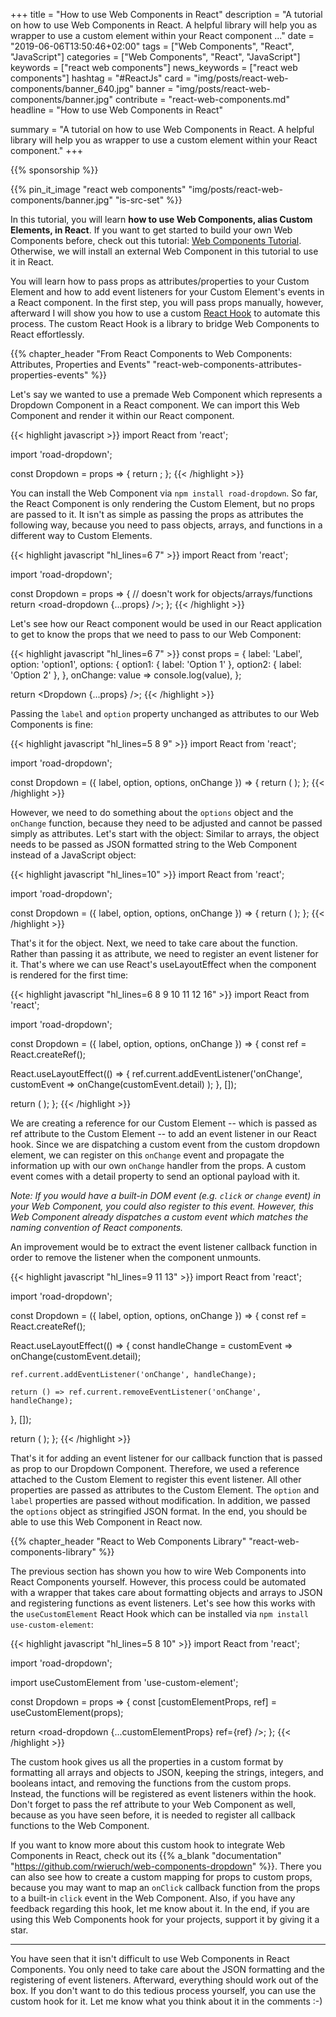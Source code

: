 +++
title = "How to use Web Components in React"
description = "A tutorial on how to use Web Components in React. A helpful library will help you as wrapper to use a custom element within your React component ..."
date = "2019-06-06T13:50:46+02:00"
tags = ["Web Components", "React", "JavaScript"]
categories = ["Web Components", "React", "JavaScript"]
keywords = ["react web components"]
news_keywords = ["react web components"]
hashtag = "#ReactJs"
card = "img/posts/react-web-components/banner_640.jpg"
banner = "img/posts/react-web-components/banner.jpg"
contribute = "react-web-components.md"
headline = "How to use Web Components in React"

summary = "A tutorial on how to use Web Components in React. A helpful library will help you as wrapper to use a custom element within your React component."
+++

{{% sponsorship %}}

{{% pin_it_image "react web components" "img/posts/react-web-components/banner.jpg" "is-src-set" %}}

In this tutorial, you will learn **how to use Web Components, alias Custom Elements, in React**. If you want to get started to build your own Web Components before, check out this tutorial: [Web Components Tutorial](https://www.robinwieruch.de/web-components-tutorial). Otherwise, we will install an external Web Component in this tutorial to use it in React.

You will learn how to pass props as attributes/properties to your Custom Element and how to add event listeners for your Custom Element's events in a React component. In the first step, you will pass props manually, however, afterward I will show you how to use a custom [React Hook](https://www.robinwieruch.de/react-hooks/) to automate this process. The custom React Hook is a library to bridge Web Components to React effortlessly.

{{% chapter_header "From React Components to Web Components: Attributes, Properties and Events" "react-web-components-attributes-properties-events" %}}

Let's say we wanted to use a premade Web Component which represents a Dropdown Component in a React component. We can import this Web Component and render it within our React component.

{{< highlight javascript >}}
import React from 'react';

import 'road-dropdown';

const Dropdown = props => {
  return <road-dropdown />;
};
{{< /highlight >}}

You can install the Web Component via `npm install road-dropdown`. So far, the React Component is only rendering the Custom Element, but no props are passed to it. It isn't as simple as passing the props as attributes the following way, because you need to pass objects, arrays, and functions in a different way to Custom Elements.

{{< highlight javascript "hl_lines=6 7" >}}
import React from 'react';

import 'road-dropdown';

const Dropdown = props => {
  // doesn't work for objects/arrays/functions
  return <road-dropdown {...props} />;
};
{{< /highlight >}}

Let's see how our React component would be used in our React application to get to know the props that we need to pass to our Web Component:

{{< highlight javascript "hl_lines=6 7" >}}
const props = {
  label: 'Label',
  option: 'option1',
  options: {
    option1: { label: 'Option 1' },
    option2: { label: 'Option 2' },
  },
  onChange: value => console.log(value),
};

return <Dropdown {...props} />;
{{< /highlight >}}

Passing the `label` and `option` property unchanged as attributes to our Web Components is fine:

{{< highlight javascript "hl_lines=5 8 9" >}}
import React from 'react';

import 'road-dropdown';

const Dropdown = ({ label, option, options, onChange }) => {
  return (
    <road-dropdown
      label={label}
      option={option}
    />
  );
};
{{< /highlight >}}

However, we need to do something about the `options` object and the `onChange` function, because they need to be adjusted and cannot be passed simply as attributes. Let's start with the object: Similar to arrays, the object needs to be passed as JSON formatted string to the Web Component instead of a JavaScript object:

{{< highlight javascript "hl_lines=10" >}}
import React from 'react';

import 'road-dropdown';

const Dropdown = ({ label, option, options, onChange }) => {
  return (
    <road-dropdown
      label={label}
      option={option}
      options={JSON.stringify(options)}
    />
  );
};
{{< /highlight >}}

That's it for the object. Next, we need to take care about the function. Rather than passing it as attribute, we need to register an event listener for it. That's where we can use React's useLayoutEffect when the component is rendered for the first time:

{{< highlight javascript "hl_lines=6 8 9 10 11 12 16" >}}
import React from 'react';

import 'road-dropdown';

const Dropdown = ({ label, option, options, onChange }) => {
  const ref = React.createRef();

  React.useLayoutEffect(() => {
    ref.current.addEventListener('onChange', customEvent =>
      onChange(customEvent.detail)
    );
  }, []);

  return (
    <road-dropdown
      ref={ref}
      label={label}
      option={option}
      options={JSON.stringify(options)}
    />
  );
};
{{< /highlight >}}

We are creating a reference for our Custom Element -- which is passed as ref attribute to the Custom Element -- to add an event listener in our React hook. Since we are dispatching a custom event from the custom dropdown element, we can register on this `onChange` event and propagate the information up with our own `onChange` handler from the props.  A custom event comes with a detail property to send an optional payload with it.

*Note: If you would have a built-in DOM event (e.g. `click` or `change` event) in your Web Component, you could also register to this event. However, this Web Component already dispatches a custom event which matches the naming convention of React components.*

An improvement would be to extract the event listener callback function in order to remove the listener when the component unmounts.

{{< highlight javascript "hl_lines=9 11 13" >}}
import React from 'react';

import 'road-dropdown';

const Dropdown = ({ label, option, options, onChange }) => {
  const ref = React.createRef();

  React.useLayoutEffect(() => {
    const handleChange = customEvent => onChange(customEvent.detail);

    ref.current.addEventListener('onChange', handleChange);

    return () => ref.current.removeEventListener('onChange', handleChange);
  }, []);

  return (
    <road-dropdown
      ref={ref}
      label={label}
      option={option}
      options={JSON.stringify(options)}
    />
  );
};
{{< /highlight >}}

That's it for adding an event listener for our callback function that is passed as prop to our Dropdown Component. Therefore, we used a reference attached to the Custom Element to register this event listener. All other properties are passed as attributes to the Custom Element. The `option` and `label` properties are passed without modification. In addition, we passed the `options` object as stringified JSON format. In the end, you should be able to use this Web Component in React now.

{{% chapter_header "React to Web Components Library" "react-web-components-library" %}}

The previous section has shown you how to wire Web Components into React Components yourself. However, this process could be automated with a wrapper that takes care about formatting objects and arrays to JSON and registering functions as event listeners. Let's see how this works with the `useCustomElement` React Hook which can be installed via `npm install use-custom-element`:

{{< highlight javascript "hl_lines=5 8 10" >}}
import React from 'react';

import 'road-dropdown';

import useCustomElement from 'use-custom-element';

const Dropdown = props => {
  const [customElementProps, ref] = useCustomElement(props);

  return <road-dropdown {...customElementProps} ref={ref} />;
};
{{< /highlight >}}

The custom hook gives us all the properties in a custom format by formatting all arrays and objects to JSON, keeping the strings, integers, and booleans intact, and removing the functions from the custom props. Instead, the functions will be registered as event listeners within the hook. Don't forget to pass the ref attribute to your Web Component as well, because as you have seen before, it is needed to register all callback functions to the Web Component.

If you want to know more about this custom hook to integrate Web Components in React, check out its {{% a_blank "documentation" "https://github.com/rwieruch/web-components-dropdown" %}}. There you can also see how to create a custom mapping for props to custom props, because you may want to map an `onClick` callback function from the props to a built-in `click` event in the Web Component. Also, if you have any feedback regarding this hook, let me know about it. In the end, if you are using this Web Components hook for your projects, support it by giving it a star.

<hr class="section-divider">

You have seen that it isn't difficult to use Web Components in React Components. You only need to take care about the JSON formatting and the registering of event listeners. Afterward, everything should work out of the box. If you don't want to do this tedious process yourself, you can use the custom hook for it. Let me know what you think about it in the comments :-)